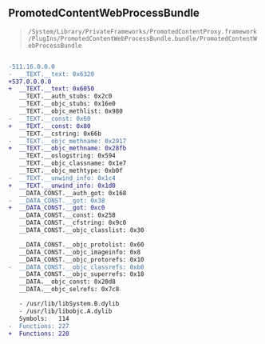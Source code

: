 ## PromotedContentWebProcessBundle

> `/System/Library/PrivateFrameworks/PromotedContentProxy.framework/PlugIns/PromotedContentWebProcessBundle.bundle/PromotedContentWebProcessBundle`

```diff

-511.16.0.0.0
-  __TEXT.__text: 0x6320
+537.0.0.0.0
+  __TEXT.__text: 0x6050
   __TEXT.__auth_stubs: 0x2c0
   __TEXT.__objc_stubs: 0x16e0
   __TEXT.__objc_methlist: 0x980
-  __TEXT.__const: 0x60
+  __TEXT.__const: 0x80
   __TEXT.__cstring: 0x66b
-  __TEXT.__objc_methname: 0x2917
+  __TEXT.__objc_methname: 0x28fb
   __TEXT.__oslogstring: 0x594
   __TEXT.__objc_classname: 0x1e7
   __TEXT.__objc_methtype: 0xb0f
-  __TEXT.__unwind_info: 0x1c4
+  __TEXT.__unwind_info: 0x1d0
   __DATA_CONST.__auth_got: 0x168
-  __DATA_CONST.__got: 0x38
+  __DATA_CONST.__got: 0xc0
   __DATA_CONST.__const: 0x258
   __DATA_CONST.__cfstring: 0x9c0
   __DATA_CONST.__objc_classlist: 0x30

   __DATA_CONST.__objc_protolist: 0x60
   __DATA_CONST.__objc_imageinfo: 0x8
   __DATA_CONST.__objc_protorefs: 0x10
-  __DATA_CONST.__objc_classrefs: 0xb0
   __DATA_CONST.__objc_superrefs: 0x18
   __DATA.__objc_const: 0x20d8
   __DATA.__objc_selrefs: 0x7c8

   - /usr/lib/libSystem.B.dylib
   - /usr/lib/libobjc.A.dylib
   Symbols:   114
-  Functions: 227
+  Functions: 220
 

```
